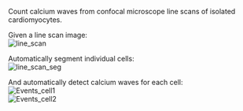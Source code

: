 Count calcium waves from confocal microscope line scans of isolated cardiomyocytes.

Given a line scan image:  
![line_scan](https://github.com/andrewsoltisz/CalciumWaves/assets/54912641/fd37c73d-2fc0-45ef-8402-5c2d56ac957e)

Automatically segment individual cells:  
![line_scan_seg](https://github.com/andrewsoltisz/CalciumWaves/assets/54912641/b700690b-7ef5-4355-a08a-183e79b5df96)

And automatically detect calcium waves for each cell:  
![Events_cell1](https://github.com/andrewsoltisz/CalciumWaves/assets/54912641/8f458ce8-6276-4b6e-91a8-a562e33639ca)  
![Events_cell2](https://github.com/andrewsoltisz/CalciumWaves/assets/54912641/593c115a-c478-4b3c-96fd-b3dc4f79888c)
